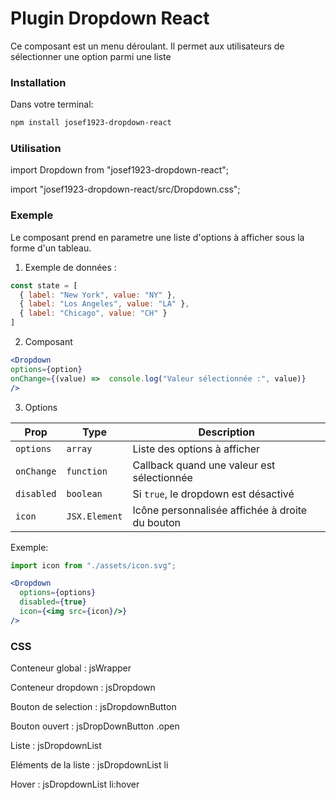 # Plugin Dropdown React

Ce composant est un menu déroulant.
Il permet aux utilisateurs de sélectionner une option parmi une liste

### Installation ###

Dans votre terminal:

```bash
npm install josef1923-dropdown-react
```

### Utilisation ###

import Dropdown from "josef1923-dropdown-react";

import "josef1923-dropdown-react/src/Dropdown.css";

### Exemple ###

Le composant prend en parametre une liste d'options à afficher sous la forme d'un tableau.

1. Exemple de données :
```js
const state = [
  { label: "New York", value: "NY" },
  { label: "Los Angeles", value: "LA" },
  { label: "Chicago", value: "CH" }
]
```

2. Composant 

```jsx
<Dropdown 
options={option} 
onChange={(value) =>  console.log("Valeur sélectionnée :", value)}
/>
```

3. Options

| Prop       | Type         | Description                                      |
|------------|--------------|--------------------------------------------------|
| `options`  | `array`      | Liste des options à afficher                     |
| `onChange` | `function`   | Callback quand une valeur est sélectionnée       |
| `disabled` | `boolean`    | Si `true`, le dropdown est désactivé             |
| `icon`     | `JSX.Element`| Icône personnalisée affichée à droite du bouton  |

Exemple:

```jsx
import icon from "./assets/icon.svg";

<Dropdown 
  options={options} 
  disabled={true} 
  icon={<img src={icon}/>}
/>
```


### CSS ###

Conteneur global : jsWrapper


Conteneur dropdown : jsDropdown


Bouton de selection : jsDropdownButton


Bouton ouvert : jsDropDownButton .open


Liste : jsDropdownList


Eléments de la liste : jsDropdownList li


Hover : jsDropdownList li:hover
